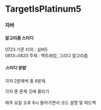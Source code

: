 # TargetIsPlatinum5

<h3>자바</h3>

<h4>알고리즘 스터디</h4>

0723 기준 티어 : 실버5<br>
0813~0820 주제 : 백트래킹, 그리디 알고리즘

<h5>스터디 방법</h5>
각자 2문제씩 총 6문제

각자 푼 문제 깃에 올리기<br>
<br>
매주 요일 오후 8시 돌아가면서 코드 설명 및 피드백
